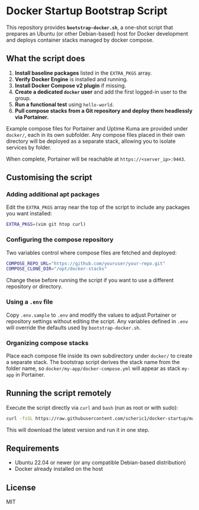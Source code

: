 # Docker Startup Bootstrap Script

This repository provides **`bootstrap-docker.sh`**, a one-shot script that prepares an Ubuntu (or other Debian-based) host for Docker development and deploys container stacks managed by docker compose.

## What the script does

1. **Install baseline packages** listed in the `EXTRA_PKGS` array.
2. **Verify Docker Engine** is installed and running.
3. **Install Docker Compose v2 plugin** if missing.
4. **Create a dedicated `docker` user** and add the first logged-in user to the group.
5. **Run a functional test** using `hello-world`.
6. **Pull compose stacks from a Git repository and deploy them headlessly via Portainer.**

Example compose files for Portainer and Uptime Kuma are provided under
`docker/`, each in its own subfolder. Any compose files placed in their own
directory will be deployed as a separate stack, allowing you to isolate
services by folder.

When complete, Portainer will be reachable at `https://<server_ip>:9443`.

## Customising the script

### Adding additional apt packages
Edit the `EXTRA_PKGS` array near the top of the script to include any packages you want installed:

```bash
EXTRA_PKGS=(vim git htop curl)
```

### Configuring the compose repository
Two variables control where compose files are fetched and deployed:

```bash
COMPOSE_REPO_URL="https://github.com/youruser/your-repo.git"
COMPOSE_CLONE_DIR="/opt/docker-stacks"
```

Change these before running the script if you want to use a different repository or directory.

### Using a `.env` file
Copy `.env.sample` to `.env` and modify the values to adjust Portainer or repository settings without editing the script. Any variables defined in `.env` will override the defaults used by `bootstrap-docker.sh`.

### Organizing compose stacks
Place each compose file inside its own subdirectory under `docker/` to create a
separate stack. The bootstrap script derives the stack name from the folder
name, so `docker/my-app/docker-compose.yml` will appear as stack `my-app` in
Portainer.

## Running the script remotely
Execute the script directly via `curl` and `bash` (run as root or with sudo):

```bash
curl -fsSL https://raw.githubusercontent.com/scheric1/docker-startup/main/bootstrap-docker.sh | sudo bash
```

This will download the latest version and run it in one step.

## Requirements
* Ubuntu 22.04 or newer (or any compatible Debian-based distribution)
* Docker already installed on the host

## License
MIT

